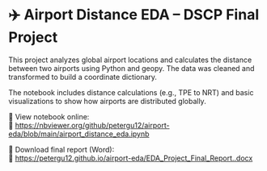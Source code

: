 # ✈️ Airport Distance EDA – DSCP Final Project

This project analyzes global airport locations and calculates the distance between two airports using Python and geopy. The data was cleaned and transformed to build a coordinate dictionary.

The notebook includes distance calculations (e.g., TPE to NRT) and basic visualizations to show how airports are distributed globally.

📘 View notebook online:  
🔗 https://nbviewer.org/github/petergu12/airport-eda/blob/main/airport_distance_eda.ipynb

📄 Download final report (Word):  
🔗 https://petergu12.github.io/airport-eda/EDA_Project_Final_Report..docx

